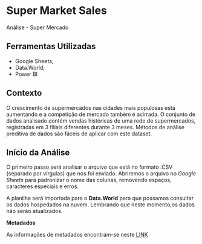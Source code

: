 # Super Market Sales
 Análise - Super Mercado

## Ferramentas Utilizadas

- Google Sheets;
- Data.World;
- Power BI

## Contexto
O crescimento de supermercados nas cidades mais populosas está aumentando e a competição de mercado também é acirrada. 
O conjunto de dados analisado contém vendas históricas de uma rede de supermercados, registradas em 3 filiais diferentes durante 3 meses.
Métodos de análise preditiva de dados são fáceis de aplicar com este dataset.

## Início da Análise

O primeiro passo será analisar o arquivo que está no formato .CSV (separado por vírgulas) que nos foi enviado.
Abriremos o arquivo no *Google Sheets* para padronizar o nome das colunas, removendo espaços, caracteres especiais e erros.

A planilha será importada para o **Data.World** para que possamos consultar os dados hospedados na nuvem.
Lembrando que neste momento,os dados não serão atualizados.

**Metadados**

As informações de metadados encontram-se neste [LINK](/Metadados.txt)
